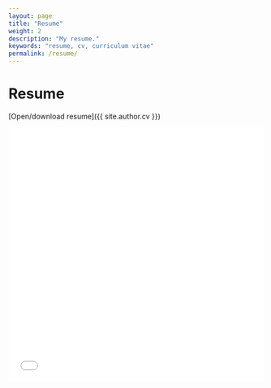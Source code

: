 ```yaml
---
layout: page
title: "Resume"
weight: 2
description: "My resume."
keywords: "resume, cv, curriculum vitae"
permalink: /resume/
---
```


# Resume

[Open/download resume]({{ site.author.cv }})

<embed src="{{ site.author.cv }}" width="100%" height="500px" type="application/pdf">
